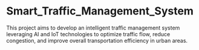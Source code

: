 # Smart_Traffic_Management_System
This project aims to develop an intelligent traffic management system leveraging AI and IoT technologies to optimize traffic flow, reduce congestion, and improve overall transportation efficiency in urban areas.
